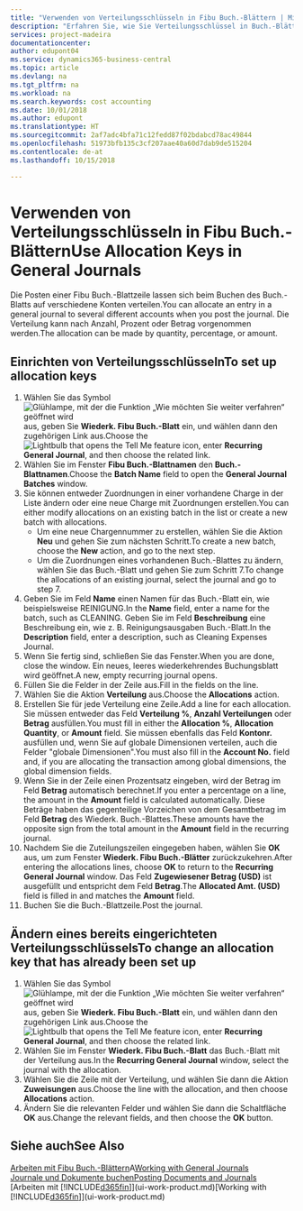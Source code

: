 ```yaml
---
title: "Verwenden von Verteilungsschlüsseln in Fibu Buch.-Blättern | Microsoft Docs"
description: "Erfahren Sie, wie Sie Verteilungsschlüssel in Buch.-Blättern verwenden können."
services: project-madeira
documentationcenter: 
author: edupont04
ms.service: dynamics365-business-central
ms.topic: article
ms.devlang: na
ms.tgt_pltfrm: na
ms.workload: na
ms.search.keywords: cost accounting
ms.date: 10/01/2018
ms.author: edupont
ms.translationtype: HT
ms.sourcegitcommit: 2af7adc4bfa71c12fedd87f02bdabcd78ac49844
ms.openlocfilehash: 51973bfb135c3cf207aae40a60d7dab9de515204
ms.contentlocale: de-at
ms.lasthandoff: 10/15/2018

---
```

# <a name="use-allocation-keys-in-general-journals"></a><span data-ttu-id="559a9-103">Verwenden von Verteilungsschlüsseln in Fibu Buch.-Blättern</span><span class="sxs-lookup"><span data-stu-id="559a9-103">Use Allocation Keys in General Journals</span></span>
<span data-ttu-id="559a9-104">Die Posten einer Fibu Buch.-Blattzeile lassen sich beim Buchen des Buch.-Blatts auf verschiedene Konten verteilen.</span><span class="sxs-lookup"><span data-stu-id="559a9-104">You can allocate an entry in a general journal to several different accounts when you post the journal.</span></span> <span data-ttu-id="559a9-105">Die Verteilung kann nach Anzahl, Prozent oder Betrag vorgenommen werden.</span><span class="sxs-lookup"><span data-stu-id="559a9-105">The allocation can be made by quantity, percentage, or amount.</span></span>

## <a name="to-set-up-allocation-keys"></a><span data-ttu-id="559a9-106">Einrichten von Verteilungsschlüsseln</span><span class="sxs-lookup"><span data-stu-id="559a9-106">To set up allocation keys</span></span>
1. <span data-ttu-id="559a9-107">Wählen Sie das Symbol ![Glühlampe, mit der die Funktion „Wie möchten Sie weiter verfahren“ geöffnet wird](media/ui-search/search_small.png "Wie möchten Sie weiter verfahren?") aus, geben Sie **Wiederk. Fibu Buch.-Blatt** ein, und wählen dann den zugehörigen Link aus.</span><span class="sxs-lookup"><span data-stu-id="559a9-107">Choose the ![Lightbulb that opens the Tell Me feature](media/ui-search/search_small.png "Tell me what you want to do") icon, enter **Recurring General Journal**, and then choose the related link.</span></span>
2. <span data-ttu-id="559a9-108">Wählen Sie im Fenster **Fibu Buch.-Blattnamen** den **Buch.-Blattnamen**.</span><span class="sxs-lookup"><span data-stu-id="559a9-108">Choose the **Batch Name** field to open the **General Journal Batches** window.</span></span>
3. <span data-ttu-id="559a9-109">Sie können entweder Zuordnungen in einer vorhandene Charge in der Liste ändern oder eine neue Charge mit Zuordnungen erstellen.</span><span class="sxs-lookup"><span data-stu-id="559a9-109">You can either modify allocations on an existing batch in the list or create a new batch with allocations.</span></span>
   * <span data-ttu-id="559a9-110">Um eine neue Chargennummer zu erstellen, wählen Sie die Aktion **Neu** und gehen Sie zum nächsten Schritt.</span><span class="sxs-lookup"><span data-stu-id="559a9-110">To create a new batch, choose the **New** action, and go to the next step.</span></span>
   * <span data-ttu-id="559a9-111">Um die Zuordnungen eines vorhandenen Buch.-Blattes zu ändern, wählen Sie das Buch.-Blatt und gehen Sie zum Schritt 7.</span><span class="sxs-lookup"><span data-stu-id="559a9-111">To change the allocations of an existing journal, select the journal and go to step 7.</span></span>    
4. <span data-ttu-id="559a9-112">Geben Sie im Feld **Name** einen Namen für das Buch.-Blatt ein, wie beispielsweise REINIGUNG.</span><span class="sxs-lookup"><span data-stu-id="559a9-112">In the **Name** field, enter a name for the batch, such as CLEANING.</span></span> <span data-ttu-id="559a9-113">Geben Sie im Feld **Beschreibung** eine Beschreibung ein, wie z. B. Reinigungsausgaben Buch.-Blatt.</span><span class="sxs-lookup"><span data-stu-id="559a9-113">In the **Description** field, enter a description, such as Cleaning Expenses Journal.</span></span>
5. <span data-ttu-id="559a9-114">Wenn Sie fertig sind, schließen Sie das Fenster.</span><span class="sxs-lookup"><span data-stu-id="559a9-114">When you are done, close the window.</span></span> <span data-ttu-id="559a9-115">Ein neues, leeres wiederkehrendes Buchungsblatt wird geöffnet.</span><span class="sxs-lookup"><span data-stu-id="559a9-115">A new, empty recurring journal opens.</span></span>
6. <span data-ttu-id="559a9-116">Füllen Sie die Felder in der Zeile aus.</span><span class="sxs-lookup"><span data-stu-id="559a9-116">Fill in the fields on the line.</span></span>
7. <span data-ttu-id="559a9-117">Wählen Sie die Aktion **Verteilung** aus.</span><span class="sxs-lookup"><span data-stu-id="559a9-117">Choose the **Allocations** action.</span></span>
8. <span data-ttu-id="559a9-118">Erstellen Sie für jede Verteilung eine Zeile.</span><span class="sxs-lookup"><span data-stu-id="559a9-118">Add a line for each allocation.</span></span> <span data-ttu-id="559a9-119">Sie müssen entweder das Feld **Verteilung %**, **Anzahl Verteilungen** oder **Betrag** ausfüllen.</span><span class="sxs-lookup"><span data-stu-id="559a9-119">You must fill in either the **Allocation %**, **Allocation Quantity**, or **Amount** field.</span></span> <span data-ttu-id="559a9-120">Sie müssen ebenfalls das Feld **Kontonr.** ausfüllen und, wenn Sie auf globale Dimensionen verteilen, auch die Felder "globale Dimensionen".</span><span class="sxs-lookup"><span data-stu-id="559a9-120">You must also fill in the **Account No.** field and, if you are allocating the transaction among global dimensions, the global dimension fields.</span></span>
9. <span data-ttu-id="559a9-121">Wenn Sie in der Zeile einen Prozentsatz eingeben, wird der Betrag im Feld **Betrag** automatisch berechnet.</span><span class="sxs-lookup"><span data-stu-id="559a9-121">If you enter a percentage on a line, the amount in the **Amount** field is calculated automatically.</span></span> <span data-ttu-id="559a9-122">Diese Beträge haben das gegenteilige Vorzeichen von dem Gesamtbetrag im Feld **Betrag** des Wiederk. Buch.-Blattes.</span><span class="sxs-lookup"><span data-stu-id="559a9-122">These amounts have the opposite sign from the total amount in the **Amount** field in the recurring journal.</span></span>
10. <span data-ttu-id="559a9-123">Nachdem Sie die Zuteilungszeilen eingegeben haben, wählen Sie **OK** aus, um zum Fenster **Wiederk. Fibu Buch.-Blätter** zurückzukehren.</span><span class="sxs-lookup"><span data-stu-id="559a9-123">After entering the allocations lines, choose **OK** to return to the **Recurring General Journal** window.</span></span> <span data-ttu-id="559a9-124">Das Feld **Zugewiesener Betrag (USD)** ist ausgefüllt und entspricht dem Feld **Betrag**.</span><span class="sxs-lookup"><span data-stu-id="559a9-124">The **Allocated Amt. (USD)** field is filled in and matches the **Amount** field.</span></span>
11. <span data-ttu-id="559a9-125">Buchen Sie die Buch.-Blattzeile.</span><span class="sxs-lookup"><span data-stu-id="559a9-125">Post the journal.</span></span>

## <a name="to-change-an-allocation-key-that-has-already-been-set-up"></a><span data-ttu-id="559a9-126">Ändern eines bereits eingerichteten Verteilungsschlüssels</span><span class="sxs-lookup"><span data-stu-id="559a9-126">To change an allocation key that has already been set up</span></span>
1. <span data-ttu-id="559a9-127">Wählen Sie das Symbol ![Glühlampe, mit der die Funktion „Wie möchten Sie weiter verfahren“ geöffnet wird](media/ui-search/search_small.png "Wie möchten Sie weiter verfahren?") aus, geben Sie **Wiederk. Fibu Buch.-Blatt** ein, und wählen dann den zugehörigen Link aus.</span><span class="sxs-lookup"><span data-stu-id="559a9-127">Choose the ![Lightbulb that opens the Tell Me feature](media/ui-search/search_small.png "Tell me what you want to do") icon, enter **Recurring General Journal**, and then choose the related link.</span></span>
2. <span data-ttu-id="559a9-128">Wählen Sie im Fenster **Wiederk. Fibu Buch.-Blatt** das Buch.-Blatt mit der Verteilung aus.</span><span class="sxs-lookup"><span data-stu-id="559a9-128">In the **Recurring General Journal** window, select the journal with the allocation.</span></span>
3. <span data-ttu-id="559a9-129">Wählen Sie die Zeile mit der Verteilung, und wählen Sie dann die Aktion **Zuweisungen** aus.</span><span class="sxs-lookup"><span data-stu-id="559a9-129">Choose the line with the allocation, and then choose **Allocations** action.</span></span>
4. <span data-ttu-id="559a9-130">Ändern Sie die relevanten Felder und wählen Sie dann die Schaltfläche **OK** aus.</span><span class="sxs-lookup"><span data-stu-id="559a9-130">Change the relevant fields, and then choose the **OK** button.</span></span>

## <a name="see-also"></a><span data-ttu-id="559a9-131">Siehe auch</span><span class="sxs-lookup"><span data-stu-id="559a9-131">See Also</span></span>
<span data-ttu-id="559a9-132">[Arbeiten mit Fibu Buch.-Blättern](ui-work-general-journals.md)A</span><span class="sxs-lookup"><span data-stu-id="559a9-132">[Working with General Journals](ui-work-general-journals.md)</span></span>  
[<span data-ttu-id="559a9-133">Journale und Dokumente buchen</span><span class="sxs-lookup"><span data-stu-id="559a9-133">Posting Documents and Journals</span></span>](ui-post-documents-journals.md)  
<span data-ttu-id="559a9-134">[Arbeiten mit [!INCLUDE[d365fin](includes/d365fin_md.md)]](ui-work-product.md)</span><span class="sxs-lookup"><span data-stu-id="559a9-134">[Working with [!INCLUDE[d365fin](includes/d365fin_md.md)]](ui-work-product.md)</span></span>

